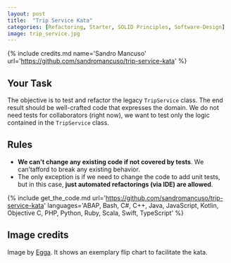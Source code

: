 ```yaml
---
layout: post
title:  "Trip Service Kata"
categories: [Refactoring, Starter, SOLID Principles, Software-Design]
image: trip_service.jpg
---
```


{% include credits.md name='Sandro Mancuso' url='https://github.com/sandromancuso/trip-service-kata' %}

## Your Task

The objective is to test and refactor the legacy `TripService` class.
The end result should be well-crafted code that expresses the domain.
We do not need tests for collaborators (right now), we want to test only
the logic contained in the `TripService` class.

## Rules
* **We can't change any existing code if not covered by tests**. We
  can’tafford to break any existing behavior.
* The only exception is if we need to change the code to add unit tests,
  but in this case, **just automated refactorings (via IDE) are allowed**.

{%
    include get_the_code.md 
    url='https://github.com/sandromancuso/trip-service-kata' 
    languages='ABAP, Bash, C#, C++, Java, JavaScript, Kotlin,
               Objective C, PHP, Python, Ruby, Scala, Swift,
               TypeScript'
%}

## Image credits

Image by [Egga](https://github.com/eggstrema). It shows an exemplary flip chart to facilitate the kata.
